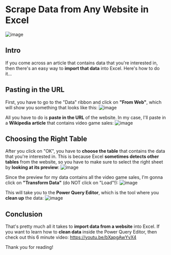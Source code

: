# Scrape Data from Any Website in Excel
![image](https://github.com/dylans0ng/dylans0ng.github.io/assets/112503726/c86fb946-e8e6-47c7-9adb-7768dc72aa77)

## Intro
If you come across an article that contains data that you're interested in, then there's an easy way to **import that data** into Excel. Here's how to do it...

## Pasting in the URL
First, you have to go to the "Data" ribbon and click on **"From Web"**, which will show you something that looks like this:
 ![image](https://github.com/dylans0ng/dylans0ng.github.io/assets/112503726/c7042879-e377-4b45-9af8-46b04cb0d323)

All you have to do is **paste in the URL** of the website. In my case, I'll paste in a **Wikipedia article** that contains video game sales:
![image](https://github.com/dylans0ng/dylans0ng.github.io/assets/112503726/caf3315f-f871-4c96-821a-61e3d3a151e2)

## Choosing the Right Table
After you click on "OK", you have to **choose the table** that contains the data that you're interested in. This is because Excel **sometimes detects other tables** from the website, so you have to make sure to select the right sheet by **looking at its preview**:
![image](https://github.com/dylans0ng/dylans0ng.github.io/assets/112503726/2cfa450b-880d-440c-a055-8796fe9c5735)

Since the preview for my data contains all the video game sales, I'm gonna click on **"Transform Data"** (do NOT click on "Load"!):
![image](https://github.com/dylans0ng/dylans0ng.github.io/assets/112503726/595357cf-e8ff-4650-806c-b4d5781cb273)

This will take you to the **Power Query Editor**, which is the tool where you **clean up** the data:
![image](https://github.com/dylans0ng/dylans0ng.github.io/assets/112503726/df3f32a3-745c-40bd-b8d5-00d4069744cb)


## Conclusion
That's pretty much all it takes to **import data from a website** into Excel. If you want to learn how to **clean data** inside the Power Query Editor, then check out this 6 minute video: 
https://youtu.be/bXapgAwYvX4

Thank you for reading!
